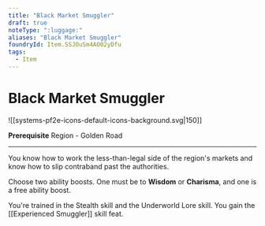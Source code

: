 ```yaml
---
title: "Black Market Smuggler"
draft: true
noteType: ":luggage:"
aliases: "Black Market Smuggler"
foundryId: Item.SSJOuSm4AO02yDfu
tags:
  - Item
---
```


# Black Market Smuggler
![[systems-pf2e-icons-default-icons-background.svg|150]]

**Prerequisite** Region - Golden Road

* * *

You know how to work the less-than-legal side of the region's markets and know how to slip contraband past the authorities.

Choose two ability boosts. One must be to **Wisdom** or **Charisma**, and one is a free ability boost.

You're trained in the Stealth skill and the Underworld Lore skill. You gain the [[Experienced Smuggler]] skill feat.
